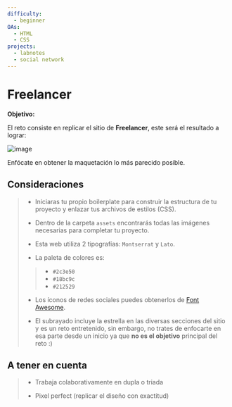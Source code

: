 ```yaml
---
difficulty:
  - beginner
OAs:
  - HTML
  - CSS
projects:
  - labnotes
  - social network
---
```


# Freelancer

__Objetivo:__

El reto consiste en replicar el sitio de __Freelancer__, este será el resultado
a lograr:

![image](https://github.com/user-attachments/assets/c48e03fc-cdce-4a9f-bf35-1b78f2ffb88a)

Enfócate en obtener la maquetación
lo más parecido posible.

## Consideraciones

> - Iniciaras tu propio boilerplate para construir la estructura de tu proyecto y
enlazar tus archivos de estilos (CSS).
>
> - Dentro de la carpeta `assets` encontrarás todas
 las imágenes necesarias para completar tu proyecto.
>
> - Esta web utiliza 2 tipografías: `Montserrat` y `Lato`.
>
> - La paleta de colores es:
> >
> > - `#2c3e50`
> > - `#18bc9c`
> > - `#212529`
>
> - Los íconos de redes sociales puedes obtenerlos de [Font Awesome](http://fontawesome.io/).
>
> - El subrayado incluye la estrella en las diversas secciones del sitio y
es un reto entretenido, sin embargo, no trates de enfocarte en esa parte desde
un inicio ya que __no es el objetivo__ principal del reto :)

## A tener en cuenta

> - Trabaja colaborativamente en dupla o triada
>
> - Pixel perfect (replicar el diseño con exactitud)
